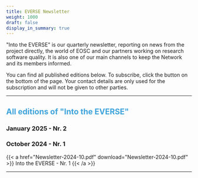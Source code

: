 ```yaml
---
title: EVERSE Newsletter
weight: 1000
draft: false
display_in_summary: true
---
```


"Into the EVERSE" is our quarterly newsletter, reporting on news from the project directly, the world of EOSC and our partners working on research software quality. It is also one of our main channels to keep the Network and its members informed.

You can find all published editions below. To subscribe, click the button on the bottom of the page. Your contact details are only used for the subscription and will not be given to other parties.
____
## <font color="3ea3dc"> All editions of "Into the EVERSE" </font>

### January 2025 - Nr. 2 ###


### October 2024 - Nr. 1 
{{< a href="Newsletter-2024-10.pdf" download="Newsletter-2024-10.pdf" >}} Into the EVERSE - Nr. 1
{{< /a >}}


_________

<!-- MailerLite Universal -->

<script>
    (function(w,d,e,u,f,l,n){w[f]=w[f]||function(){(w[f].q=w[f].q||[])
    .push(arguments);},l=d.createElement(e),l.async=1,l.src=u,
    n=d.getElementsByTagName(e)[0],n.parentNode.insertBefore(l,n);})
    (window,document,'script','https://assets.mailerlite.com/js/universal.js','ml');
    ml('account', '1144236');
</script>
<!-- End MailerLite Universal -->

<div class="ml-embedded" data-form="yiJToq"></div>
